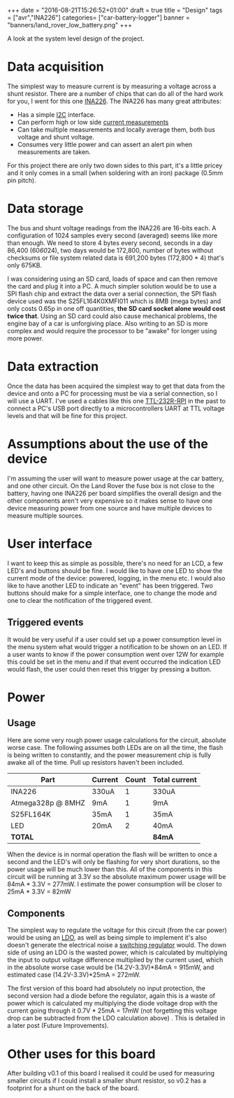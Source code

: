 +++
date = "2016-08-21T15:26:52+01:00"
draft = true
title = "Design"
tags = ["avr","INA226"]
categories= ["car-battery-logger"]
banner = "banners/land_rover_low_battery.png"
+++

A look at the system level design of the project.
<!--more-->


# Data acquisition
The simplest way to measure current is by measuring a voltage across a shunt resistor. There are a number of chips that can do all of the hard work for you, I went for this one [INA226](http://www.ti.com/product/INA226). The INA226 has many great attributes:

- Has a simple [I2C](https://en.wikipedia.org/wiki/I%C2%B2C) interface.
- Can perform high or low side [current measurements](https://en.wikipedia.org/wiki/Shunt_(electrical)#Use_in_current_measuring)
- Can take multiple measurements and locally average them, both bus voltage and shunt voltage.
- Consumes very little power and can assert an alert pin when measurements are taken.

For this project there are only two down sides to this part, it's a little pricey and it only comes in a small (when soldering with an iron) package (0.5mm pin pitch).

# Data storage
The bus and shunt voltage readings from the INA226 are 16-bits each. A configuration of 1024 samples every second (averaged) seems like more than enough. We need to store 4 bytes every second, seconds in a day 86,400 (60*60*24), two days would be 172,800, number of bytes without checksums or file system related data is 691,200 bytes (172,800 * 4) that's only 675KB.

I was considering using an SD card, loads of space and can then remove the card and plug it into a PC. A much simpler solution would be to use a SPI flash chip and extract the data over a serial connection, the SPI flash device used was the S25FL164K0XMFI011 which is 8MB (mega bytes) and only costs 0.65p in one off quantities, **the SD card socket alone would cost twice that**. Using an SD card could also cause mechanical problems, the engine bay of a car is unforgiving place. Also writing to an SD is more complex and would require the processor to be "awake" for longer using more power.


# Data extraction
Once the data has been acquired the simplest way to get that data from the device and onto a PC for processing must be via a serial connection, so I will use a UART. I've used a cables like this one [TTL-232R-RPI](http://www.ftdichip.com/Products/Cables/RPi.htm) in the past to connect a PC's USB port directly to a microcontrollers UART at TTL voltage levels and that will be fine for this project.

# Assumptions about the use of the device
I'm assuming the user will want to measure power usage at the car battery, and one other circuit. On the Land Rover the fuse box is not close to the battery, having one INA226 per board simplifies the overall design and the other components aren't very expensive so it makes sense to have one device measuring power from one source and have multiple devices to measure multiple sources.

# User interface
I want to keep this as simple as possible, there's no need for an LCD, a few LED's and buttons should be fine. I would like to have one LED to show the current mode of the device: powered, logging, in the menu etc. I would also like to have another LED to indicate an "event" has been triggered. Two buttons should make for a simple interface, one to change the mode and one to clear the notification of the triggered event.

## Triggered events
It would be very useful if a user could set up a power consumption level in the menu system what would trigger a notification to be shown on an LED. If a user wants to know if the power consumption went over 12W for example this could be set in the menu and if that event occurred the indication LED would flash, the user could then reset this trigger by pressing a button.

# Power
## Usage
Here are some very rough power usage calculations for the circuit, absolute worse case. The following assumes both LEDs are on all the time, the flash is being written to constantly, and the power measurement chip is fully awake all of the time. Pull up resistors haven't been included.

| Part          | Current     | Count | Total current  |
| ------------- |-------------|-------|----------------|
| INA226        | 330uA       | 1     | 330uA          |
| Atmega328p @ 8MHZ   | 9mA         | 1     | 9mA            |
| S25FL164K     | 35mA        | 1     | 35mA           |
| LED           | 20mA        | 2     | 40mA           |
| **TOTAL**     |             |       | **84mA**       |

When the device is in normal operation the flash will be written to once a second and the LED's will only be flashing for very short durations, so the power usage will be much lower than this. All of the components in this circuit will be running at 3.3V so the absolute maximum power usage will be 84mA * 3.3V = 277mW. I estimate the power consumption will be closer to 25mA * 3.3V = 82mW

## Components
The simplest way to regulate the voltage for this circuit (from the car power) would be using an [LDO](https://en.wikipedia.org/wiki/Low-dropout_regulator), as well as being simple to implement it's also doesn't generate the electrical noise a [switching regulator](https://en.wikipedia.org/wiki/Buck_converter) would. The down side of using an LDO is the wasted power, which is calculated by multiplying the input to output voltage difference multiplied by the current used, which in the absolute worse case would be (14.2V-3.3V)*84mA = 915mW, and estimated case (14.2V-3.3V)*25mA = 272mW.

The first version of this board had absolutely no input protection, the second version had a diode before the regulator, again this is a waste of power which is calculated my multiplying the diode voltage drop with the current going through it 0.7V * 25mA = 17mW (not forgetting this voltage drop can be subtracted from the LDO calculation above) . This is detailed in a later post (Future Improvements).

# Other uses for this board
After building v0.1 of this board I realised it could be used for measuring smaller circuits if I could install a smaller shunt resistor, so v0.2 has a footprint for a shunt on the back of the board.

